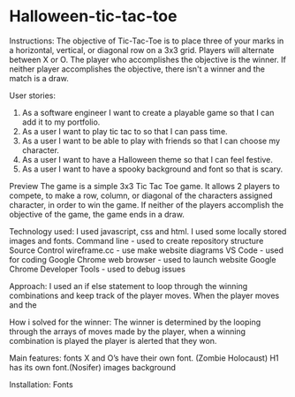 # Halloween-tic-tac-toe

Instructions: 
The objective of Tic-Tac-Toe is to place three of your marks in a horizontal, vertical, or diagonal row on a 3x3 grid. Players will alternate between X or O. The player who accomplishes the objective is the winner. If neither player accomplishes the objective, there isn't a winner and the match is a draw.

User stories: 
1. As a software engineer I want to create a playable game so that I can add it to my portfolio. 
2. As a user I want to play tic tac to so that I can pass time.
3. As a user I want to be able to play with friends so that I can choose my character.
4. As a user I want to have a Halloween theme so that I can feel festive.
5. As a user I want to have a spooky background and font so that is scary.

Preview
The game is a simple 3x3 Tic Tac Toe game. It allows 2 players to compete, to make a row, column, or diagonal of the characters assigned character, in order to win the game. If neither of the players accomplish the objective of the game, the game ends in a draw.

Technology used:
I used javascript, css and html.
I used some locally stored images and fonts. 
Command line - used to create repository structure
Source Control
wireframe.cc - use  make website diagrams
VS Code - used for coding
Google Chrome web browser - used to launch website
Google Chrome Developer Tools - used to debug issues

Approach:
I used an if else statement to loop through the winning combinations and keep track of the player moves. When the player moves and the 

How i solved for the winner:
The winner is determined by the looping through the arrays of moves made by the player, when a winning combination is played the player is alerted that they won.

Main features:
fonts
X and O’s have their own font. (Zombie Holocaust)
H1 has its own font.(Nosifer)
images
background

Installation:
Fonts 
